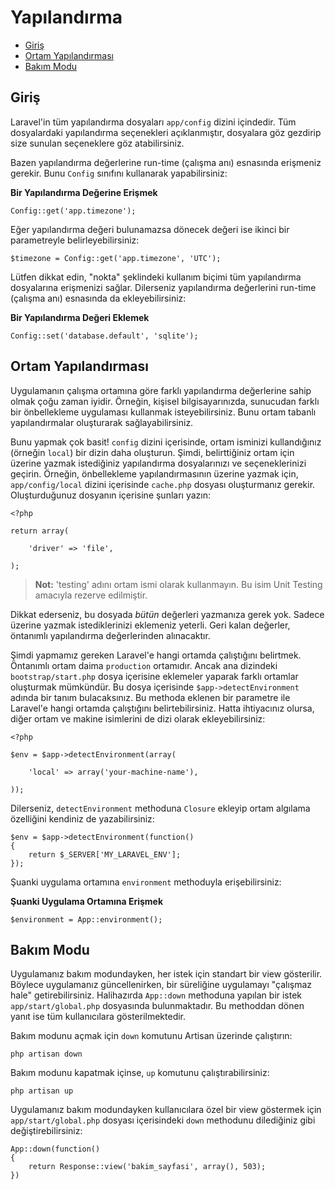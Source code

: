 # Yapılandırma

- [Giriş](#giris)
- [Ortam Yapılandırması](#ortam-yapilandirilmasi)
- [Bakım Modu](#bakim-modu)

<a name="giris"></a>
## Giriş

Laravel'in tüm yapılandırma dosyaları `app/config` dizini içindedir. Tüm dosyalardaki yapılandırma seçenekleri açıklanmıştır, dosyalara göz gezdirip size sunulan seçeneklere göz atabilirsiniz.

Bazen yapılandırma değerlerine run-time (çalışma anı) esnasında erişmeniz gerekir. Bunu `Config` sınıfını kullanarak yapabilirsiniz:

**Bir Yapılandırma Değerine Erişmek**

	Config::get('app.timezone');

Eğer yapılandırma değeri bulunamazsa dönecek değeri ise ikinci bir parametreyle belirleyebilirsiniz:

	$timezone = Config::get('app.timezone', 'UTC');

Lütfen dikkat edin, "nokta" şeklindeki kullanım biçimi tüm yapılandırma dosyalarına erişmenizi sağlar. Dilerseniz yapılandırma değerlerini run-time (çalışma anı) esnasında da ekleyebilirsiniz:

**Bir Yapılandırma Değeri Eklemek**

	Config::set('database.default', 'sqlite');

<a name="ortam-yapilandirilmasi"></a>
## Ortam Yapılandırması

Uygulamanın çalışma ortamına göre farklı yapılandırma değerlerine sahip olmak çoğu zaman iyidir. Örneğin, kişisel bilgisayarınızda, sunucudan farklı bir önbellekleme uygulaması kullanmak isteyebilirsiniz. Bunu ortam tabanlı yapılandırmalar oluşturarak sağlayabilirsiniz.

Bunu yapmak çok basit! `config` dizini içerisinde, ortam isminizi kullandığınız (örneğin `local`) bir dizin daha oluşturun. Şimdi, belirttiğiniz ortam için üzerine yazmak istediğiniz yapılandırma dosyalarınızı ve seçeneklerinizi geçirin. Örneğin, önbellekleme yapılandırmasının üzerine yazmak için, `app/config/local` dizini içerisinde `cache.php` dosyası oluşturmanız gerekir. Oluşturduğunuz dosyanın içerisine şunları yazın:

	<?php

	return array(

		'driver' => 'file',

	);

> **Not:** 'testing' adını ortam ismi olarak kullanmayın. Bu isim Unit Testing amacıyla rezerve edilmiştir.

Dikkat ederseniz, bu dosyada _bütün_ değerleri yazmanıza gerek yok. Sadece üzerine yazmak istediklerinizi eklemeniz yeterli. Geri kalan değerler, öntanımlı yapılandırma değerlerinden alınacaktır.

Şimdi yapmamız gereken Laravel'e hangi ortamda çalıştığını belirtmek. Öntanımlı ortam daima `production` ortamıdır. Ancak ana dizindeki `bootstrap/start.php` dosya içerisine eklemeler yaparak farklı ortamlar oluşturmak mümkündür. Bu dosya içerisinde `$app->detectEnvironment` adında bir tanım bulacaksınız. Bu methoda eklenen bir parametre ile Laravel'e hangi ortamda çalıştığını belirtebilirsiniz. Hatta ihtiyacınız olursa, diğer ortam ve makine isimlerini de dizi olarak ekleyebilirsiniz:

    <?php

    $env = $app->detectEnvironment(array(

        'local' => array('your-machine-name'),

    ));

Dilerseniz, `detectEnvironment` methoduna `Closure` ekleyip ortam algılama özelliğini kendiniz de yazabilirsiniz:

	$env = $app->detectEnvironment(function()
	{
		return $_SERVER['MY_LARAVEL_ENV'];
	});

Şuanki uygulama ortamına `environment` methoduyla erişebilirsiniz:

**Şuanki Uygulama Ortamına Erişmek**

	$environment = App::environment();

<a name="bakim-modu"></a>
## Bakım Modu

Uygulamanız bakım modundayken, her istek için standart bir view gösterilir. Böylece uygulamanız güncellenirken, bir süreliğine uygulamayı "çalışmaz hale" getirebilirsiniz. Halihazırda `App::down` methoduna yapılan bir istek `app/start/global.php` dosyasında bulunmaktadır. Bu methoddan dönen yanıt ise tüm kullanıcılara gösterilmektedir.

Bakım modunu açmak için `down` komutunu Artisan üzerinde çalıştırın:

	php artisan down

Bakım modunu kapatmak içinse, `up` komutunu çalıştırabilirsiniz:

	php artisan up

Uygulamanız bakım modundayken kullanıcılara özel bir view göstermek için `app/start/global.php` dosyası içerisindeki `down` methodunu dilediğiniz gibi değiştirebilirsiniz:

	App::down(function()
	{
		return Response::view('bakim_sayfasi', array(), 503);
	})
